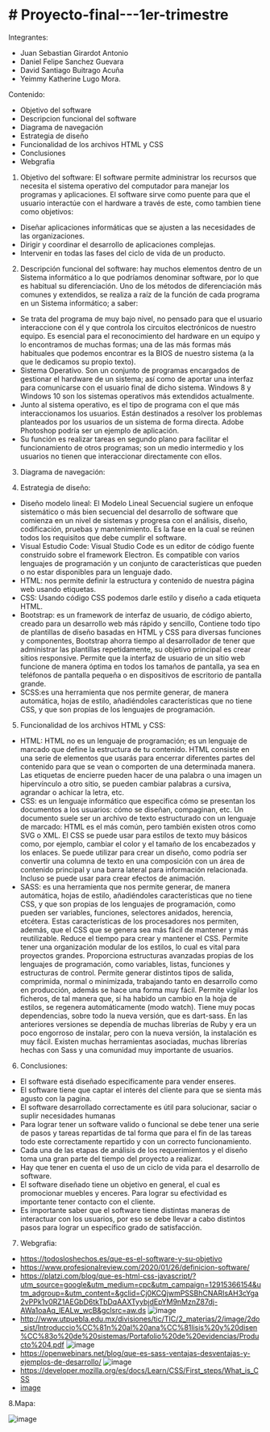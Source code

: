 # # Proyecto-final---1er-trimestre 
Integrantes: 
- Juan Sebastian Girardot Antonio 
- Daniel Felipe Sanchez Guevara 
- David Santiago Buitrago Acuña
- Yeimmy Katherine Lugo Mora.
             
Contenido: 
- Objetivo del software 
- Descripcion funcional del software
- Diagrama de navegación
- Estrategia de diseño
- Funcionalidad de los archivos HTML y CSS
- Conclusiones 
- Webgrafia
           
1. Objetivo del software:
El software permite administrar los recursos que necesita el sistema operativo del computador para manejar los programas y aplicaciones. El software sirve como puente para que el usuario interactúe con el hardware a través de este, como tambien tiene como objetivos:
- Diseñar aplicaciones informáticas que se ajusten a las necesidades de las organizaciones.
- Dirigir y coordinar el desarrollo de aplicaciones complejas.
- Intervenir en todas las fases del ciclo de vida de un producto.


2. Descripción funcional del software:
hay muchos elementos dentro de un Sistema informático a lo que podríamos denominar software, por lo que es habitual su diferenciación. Uno de los métodos de diferenciación más comunes y extendidos, se realiza a raíz de la función de cada programa en un Sistema informático; a saber:

- Se trata del programa de muy bajo nivel, no pensado para que el usuario interaccione con él y que controla los circuitos electrónicos de nuestro equipo. Es esencial para el reconocimiento del hardware en un equipo y lo encontramos de muchas formas; una de las más formas más habituales que podemos encontrar es la BIOS de nuestro sistema (a la que le dedicamos su propio texto).
- Sistema Operativo. Son un conjunto de programas encargados de gestionar el hardware de un sistema; así como de aportar una interfaz para comunicarse con el usuario final de dicho sistema. Windows 8 y Windows 10 son los sistemas operativos más extendidos actualmente.
- Junto al sistema operativo, es el tipo de programa con el que más interaccionamos los usuarios. Están destinados a resolver los problemas planteados por los usuarios de un sistema de forma directa. Adobe Photoshop podría ser un ejemplo de aplicación.
- Su función es realizar tareas en segundo plano para facilitar el funcionamiento de otros programas; son un medio intermedio y los usuarios no tienen que interaccionar directamente con ellos.


3. Diagrama de navegación:



4. Estrategia de diseño:
- Diseño modelo lineal: El Modelo Lineal Secuencial sugiere un enfoque sistemático o más bien secuencial del desarrollo de software que comienza en un nivel de sistemas y progresa con el análisis, diseño, codificación, pruebas y mantenimiento. Es la fase en la cual se reúnen todos los requisitos que debe cumplir el software.
- Visual Estudio Code: Visual Studio Code es un editor de código fuente construido sobre el framework Electron. Es compatible con varios lenguajes de programación y un conjunto de características que pueden o no estar disponibles para un lenguaje dado.
- HTML: nos permite definir la estructura y contenido de nuestra página web usando etiquetas.
- CSS: Usando código CSS podemos darle estilo y diseño a cada etiqueta HTML. 
- Bootstrap: es un framework de interfaz de usuario, de código abierto, creado para un desarrollo web más rápido y sencillo, Contiene todo tipo de plantillas de diseño basadas en HTML y CSS para diversas funciones y componentes, Bootstrap ahorra tiempo al desarrollador de tener que administrar las plantillas repetidamente, su objetivo principal es crear sitios responsive. Permite que la interfaz de usuario de un sitio web funcione de manera óptima en todos los tamaños de pantalla, ya sea en teléfonos de pantalla pequeña o en dispositivos de escritorio de pantalla grande.
- SCSS:es una herramienta que nos permite generar, de manera automática, hojas de estilo, añadiéndoles características que no tiene CSS, y que son propias de los lenguajes de programación.


5. Funcionalidad de los archivos HTML y CSS:
- HTML: HTML no es un lenguaje de programación; es un lenguaje de marcado que define la estructura de tu contenido. HTML consiste en una serie de elementos que usarás para encerrar diferentes partes del contenido para que se vean o comporten de una determinada manera. Las etiquetas de encierre pueden hacer de una palabra o una imagen un hipervínculo a otro sitio, se pueden cambiar palabras a cursiva, agrandar o achicar la letra, etc.
- CSS: es un lenguaje informático que especifica cómo se presentan los documentos a los usuarios: cómo se diseñan, compaginan, etc.
Un documento suele ser un archivo de texto estructurado con un lenguaje de marcado: HTML es el más común, pero también existen otros como SVG o XML. El CSS se puede usar para estilos de texto muy básicos como, por ejemplo, cambiar el color y el tamaño de los encabezados y los enlaces. Se puede utilizar para crear un diseño, como podría ser convertir una columna de texto en una composición con un área de contenido principal y una barra lateral para información relacionada. Incluso se puede usar para crear efectos de animación.
- SASS: es una herramienta que nos permite generar, de manera automática, hojas de estilo, añadiéndoles características que no tiene CSS, y que son propias de los lenguajes de programación, como pueden ser variables, funciones, selectores anidados, herencia, etcétera. Estas características de los procesadores nos permiten, además, que el CSS que se genera sea más fácil de mantener y más reutilizable.
Reduce el tiempo para crear y mantener el CSS.
 Permite tener una organización modular de los estilos, lo cual es vital para proyectos grandes.
 Proporciona estructuras avanzadas propias de los lenguajes de programación, como variables, listas, funciones y estructuras de control.
 Permite generar distintos tipos de salida, comprimida, normal o minimizada, trabajando tanto en desarrollo como en producción, además se hace una forma muy fácil.
 Permite vigilar los ficheros, de tal manera que, si ha habido un cambio en la hoja de estilos, se regenera automáticamente (modo watch).
 Tiene muy pocas dependencias, sobre todo la nueva versión, que es dart-sass. En las anteriores versiones se dependía de muchas librerías de Ruby y era un poco engorroso de instalar, pero con la nueva versión, la instalación es muy fácil.
 Existen muchas herramientas asociadas, muchas librerías hechas con Sass y una comunidad muy importante de usuarios.
 
6. Conclusiones:
- El software está diseñado específicamente para vender enseres.
- El software tiene que captar el interés del cliente para que se sienta más agusto con la pagina.
- El software desarrollado correctamente es útil para solucionar, saciar o suplir necesidades humanas
- Para lograr tener un software valido o funcional se debe tener una serie de pasos y tareas repartidas de tal forma que para el fin de las tareas todo este correctamente repartido y con un correcto funcionamiento.
- Cada una de las etapas de análisis de los requerimientos y el diseño toma una gran parte del tiempo del proyecto a realizar.
- Hay que tener en cuenta el uso de un ciclo de vida para el desarrollo de software.
- El software diseñado tiene un objetivo en general, el cual es promocionar muebles y enceres. Para lograr su efectividad es importante tener contacto con el cliente.
- Es importante saber que el software tiene distintas maneras de interactuar con los usuarios, por eso se debe llevar a cabo distintos pasos para lograr un específico grado de satisfacción.

7. Webgrafia:

- https://todosloshechos.es/que-es-el-software-y-su-objetivo
- https://www.profesionalreview.com/2020/01/26/definicion-software/
- https://platzi.com/blog/que-es-html-css-javascript/?utm_source=google&utm_medium=cpc&utm_campaign=12915366154&utm_adgroup=&utm_content=&gclid=Cj0KCQjwmPSSBhCNARIsAH3cYga2vPPk1v0RZ1AEGbD6tkTbDqAAXTyybjdEpYM9nMznZ87dj-AWa1oaAq_lEALw_wcB&gclsrc=aw.ds
![image](https://user-images.githubusercontent.com/101755814/163896923-75b19646-bcbe-49ba-80ae-eff731d7959e.png)
- http://www.utpuebla.edu.mx/divisiones/tic/TIC/2_materias/2/image/2do_sist/Introduccio%CC%81n%20al%20ana%CC%81lisis%20y%20disen%CC%83o%20de%20sistemas/Portafolio%20de%20evidencias/Producto%204.pdf
![image](https://user-images.githubusercontent.com/101755814/163896941-6a53188c-2f6d-4dc8-a56a-a0342aeb902f.png)
- https://openwebinars.net/blog/que-es-sass-ventajas-desventajas-y-ejemplos-de-desarrollo/
![image](https://user-images.githubusercontent.com/101755814/163896955-85ca1d97-0472-4497-8c33-2159ca9a648d.png)
- https://developer.mozilla.org/es/docs/Learn/CSS/First_steps/What_is_CSS
- [image](https://user-images.githubusercontent.com/101755814/163896974-64419c47-da46-4123-ac8c-01fb1627fab4.png)

8.Mapa:

![image](https://user-images.githubusercontent.com/101757213/164127008-4b3a3ed5-52d6-4216-a8fe-813c16375db0.png)

